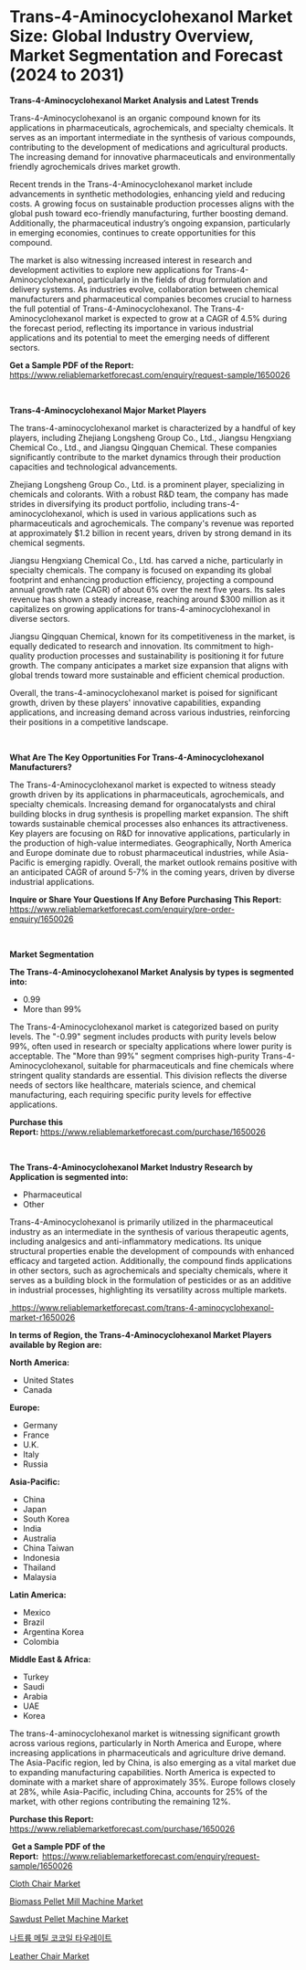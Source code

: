 <p><h1>Trans-4-Aminocyclohexanol Market Size: Global Industry Overview, Market Segmentation and Forecast (2024 to 2031)</h1></p><p><strong>Trans-4-Aminocyclohexanol Market Analysis and Latest Trends</strong></p>
<p><p>Trans-4-Aminocyclohexanol is an organic compound known for its applications in pharmaceuticals, agrochemicals, and specialty chemicals. It serves as an important intermediate in the synthesis of various compounds, contributing to the development of medications and agricultural products. The increasing demand for innovative pharmaceuticals and environmentally friendly agrochemicals drives market growth.</p><p>Recent trends in the Trans-4-Aminocyclohexanol market include advancements in synthetic methodologies, enhancing yield and reducing costs. A growing focus on sustainable production processes aligns with the global push toward eco-friendly manufacturing, further boosting demand. Additionally, the pharmaceutical industry’s ongoing expansion, particularly in emerging economies, continues to create opportunities for this compound. </p><p>The market is also witnessing increased interest in research and development activities to explore new applications for Trans-4-Aminocyclohexanol, particularly in the fields of drug formulation and delivery systems. As industries evolve, collaboration between chemical manufacturers and pharmaceutical companies becomes crucial to harness the full potential of Trans-4-Aminocyclohexanol. The Trans-4-Aminocyclohexanol market is expected to grow at a CAGR of 4.5% during the forecast period, reflecting its importance in various industrial applications and its potential to meet the emerging needs of different sectors.</p></p>
<p><strong>Get a Sample PDF of the Report:&nbsp;</strong> <a href="https://www.reliablemarketforecast.com/enquiry/request-sample/1650026?utm_campaign=1080&utm_medium=2&utm_source=Github&utm_content=ia&utm_term=26092024&utm_id=trans-4-aminocyclohexanol">https://www.reliablemarketforecast.com/enquiry/request-sample/1650026</a></p>
<p>&nbsp;</p>
<p><strong>Trans-4-Aminocyclohexanol Major Market Players</strong></p>
<p><p>The trans-4-aminocyclohexanol market is characterized by a handful of key players, including Zhejiang Longsheng Group Co., Ltd., Jiangsu Hengxiang Chemical Co., Ltd., and Jiangsu Qingquan Chemical. These companies significantly contribute to the market dynamics through their production capacities and technological advancements.</p><p>Zhejiang Longsheng Group Co., Ltd. is a prominent player, specializing in chemicals and colorants. With a robust R&D team, the company has made strides in diversifying its product portfolio, including trans-4-aminocyclohexanol, which is used in various applications such as pharmaceuticals and agrochemicals. The company's revenue was reported at approximately $1.2 billion in recent years, driven by strong demand in its chemical segments.</p><p>Jiangsu Hengxiang Chemical Co., Ltd. has carved a niche, particularly in specialty chemicals. The company is focused on expanding its global footprint and enhancing production efficiency, projecting a compound annual growth rate (CAGR) of about 6% over the next five years. Its sales revenue has shown a steady increase, reaching around $300 million as it capitalizes on growing applications for trans-4-aminocyclohexanol in diverse sectors.</p><p>Jiangsu Qingquan Chemical, known for its competitiveness in the market, is equally dedicated to research and innovation. Its commitment to high-quality production processes and sustainability is positioning it for future growth. The company anticipates a market size expansion that aligns with global trends toward more sustainable and efficient chemical production.</p><p>Overall, the trans-4-aminocyclohexanol market is poised for significant growth, driven by these players' innovative capabilities, expanding applications, and increasing demand across various industries, reinforcing their positions in a competitive landscape.</p></p>
<p>&nbsp;</p>
<p><strong>What Are The Key Opportunities For Trans-4-Aminocyclohexanol Manufacturers?</strong></p>
<p><p>The Trans-4-Aminocyclohexanol market is expected to witness steady growth driven by its applications in pharmaceuticals, agrochemicals, and specialty chemicals. Increasing demand for organocatalysts and chiral building blocks in drug synthesis is propelling market expansion. The shift towards sustainable chemical processes also enhances its attractiveness. Key players are focusing on R&D for innovative applications, particularly in the production of high-value intermediates. Geographically, North America and Europe dominate due to robust pharmaceutical industries, while Asia-Pacific is emerging rapidly. Overall, the market outlook remains positive with an anticipated CAGR of around 5-7% in the coming years, driven by diverse industrial applications.</p></p>
<p><strong>Inquire or Share Your Questions If Any Before Purchasing This Report:</strong> <a href="https://www.reliablemarketforecast.com/enquiry/pre-order-enquiry/1650026?utm_campaign=1080&utm_medium=2&utm_source=Github&utm_content=ia&utm_term=26092024&utm_id=trans-4-aminocyclohexanol">https://www.reliablemarketforecast.com/enquiry/pre-order-enquiry/1650026</a></p>
<p>&nbsp;</p>
<p><strong>Market Segmentation</strong></p>
<p><strong>The Trans-4-Aminocyclohexanol Market Analysis by types is segmented into:</strong></p>
<p><ul><li>0.99</li><li>More than 99%</li></ul></p>
<p><p>The Trans-4-Aminocyclohexanol market is categorized based on purity levels. The "-0.99" segment includes products with purity levels below 99%, often used in research or specialty applications where lower purity is acceptable. The "More than 99%" segment comprises high-purity Trans-4-Aminocyclohexanol, suitable for pharmaceuticals and fine chemicals where stringent quality standards are essential. This division reflects the diverse needs of sectors like healthcare, materials science, and chemical manufacturing, each requiring specific purity levels for effective applications.</p></p>
<p><strong>Purchase this Report:&nbsp;</strong><a href="https://www.reliablemarketforecast.com/purchase/1650026?utm_campaign=1080&utm_medium=2&utm_source=Github&utm_content=ia&utm_term=26092024&utm_id=trans-4-aminocyclohexanol">https://www.reliablemarketforecast.com/purchase/1650026</a></p>
<p>&nbsp;</p>
<p><strong>The Trans-4-Aminocyclohexanol Market Industry Research by Application is segmented into:</strong></p>
<p><ul><li>Pharmaceutical</li><li>Other</li></ul></p>
<p><p>Trans-4-Aminocyclohexanol is primarily utilized in the pharmaceutical industry as an intermediate in the synthesis of various therapeutic agents, including analgesics and anti-inflammatory medications. Its unique structural properties enable the development of compounds with enhanced efficacy and targeted action. Additionally, the compound finds applications in other sectors, such as agrochemicals and specialty chemicals, where it serves as a building block in the formulation of pesticides or as an additive in industrial processes, highlighting its versatility across multiple markets.</p></p>
<p><a href="https://www.reliablemarketforecast.com/trans-4-aminocyclohexanol-market-r1650026?utm_campaign=1080&utm_medium=2&utm_source=Github&utm_content=ia&utm_term=26092024&utm_id=trans-4-aminocyclohexanol">&nbsp;https://www.reliablemarketforecast.com/trans-4-aminocyclohexanol-market-r1650026</a></p>
<p><strong>In terms of Region, the Trans-4-Aminocyclohexanol Market Players available by Region are:</strong></p>
<p>
    <p> <strong> North America: </strong>
        <ul>
            <li>United States</li>
            <li>Canada</li>
        </ul>
        </p> 
    <p> <strong> Europe: </strong>
        <ul>
            <li>Germany</li>
            <li>France</li>
            <li>U.K.</li>
            <li>Italy</li>
            <li>Russia</li>
        </ul>
        </p> 
    <p> <strong> Asia-Pacific: </strong>
        <ul>
            <li>China</li>
            <li>Japan</li>
            <li>South Korea</li>
            <li>India</li>
            <li>Australia</li>
            <li>China Taiwan</li>
            <li>Indonesia</li>
            <li>Thailand</li>
            <li>Malaysia</li>
        </ul>
        </p> 
    <p> <strong> Latin America: </strong>
        <ul>
            <li>Mexico</li>
            <li>Brazil</li>
            <li>Argentina Korea</li>
            <li>Colombia</li>
        </ul>
        </p> 
    <p> <strong> Middle East & Africa: </strong>
        <ul>
            <li>Turkey</li>
            <li>Saudi</li>
            <li>Arabia</li>
            <li>UAE</li>
            <li>Korea</li>
        </ul>
    </p>
    </p>
<p><p>The trans-4-aminocyclohexanol market is witnessing significant growth across various regions, particularly in North America and Europe, where increasing applications in pharmaceuticals and agriculture drive demand. The Asia-Pacific region, led by China, is also emerging as a vital market due to expanding manufacturing capabilities. North America is expected to dominate with a market share of approximately 35%. Europe follows closely at 28%, while Asia-Pacific, including China, accounts for 25% of the market, with other regions contributing the remaining 12%.</p></p>
<p><strong>Purchase this Report: </strong><a href="https://www.reliablemarketforecast.com/purchase/1650026?utm_campaign=1080&utm_medium=2&utm_source=Github&utm_content=ia&utm_term=26092024&utm_id=trans-4-aminocyclohexanol">https://www.reliablemarketforecast.com/purchase/1650026</a></p>
<p>&nbsp;<strong>Get a Sample PDF of the Report:&nbsp;&nbsp;</strong><a href="https://www.reliablemarketforecast.com/enquiry/request-sample/1650026?utm_campaign=1080&utm_medium=2&utm_source=Github&utm_content=ia&utm_term=26092024&utm_id=trans-4-aminocyclohexanol">https://www.reliablemarketforecast.com/enquiry/request-sample/1650026</a></p>
<p><strong></strong></p>
<p><p><a href="https://issuu.com/reportprime-2/docs/cloth-chair-market-size-2030.pptx_a4bf85c540287a?utm_campaign=1080&utm_medium=2&utm_source=Github&utm_content=ia&utm_term=26092024&utm_id=trans-4-aminocyclohexanol">Cloth Chair Market</a></p><p><a href="https://www.linkedin.com/pulse/global-biomass-pellet-mill-machine-market-analysis-trends-w2x5f?trackingId=wNITW4CySKOqFB8hPoK2PQ%3D%3D&utm_campaign=1080&utm_medium=2&utm_source=Github&utm_content=ia&utm_term=26092024&utm_id=trans-4-aminocyclohexanol">Biomass Pellet Mill Machine Market</a></p><p><a href="https://www.linkedin.com/pulse/global-sawdust-pellet-machine-market-analysis-key-trends-a0lbe?trackingId=93Txbn9nSEGpp0tctzW3xg%3D%3D&utm_campaign=1080&utm_medium=2&utm_source=Github&utm_content=ia&utm_term=26092024&utm_id=trans-4-aminocyclohexanol">Sawdust Pellet Machine Market</a></p><p><a href="https://github.com/sougarounis/Market-Research-Report-List-6/blob/main/704621715402.md?utm_campaign=1080&utm_medium=2&utm_source=Github&utm_content=ia&utm_term=26092024&utm_id=trans-4-aminocyclohexanol">나트륨 메틸 코코일 타우레이트</a></p><p><a href="https://issuu.com/reportprime-2/docs/leather-chair-market-size-2030.pptx_7e7829f6b703de?utm_campaign=1080&utm_medium=2&utm_source=Github&utm_content=ia&utm_term=26092024&utm_id=trans-4-aminocyclohexanol">Leather Chair Market</a></p></p>